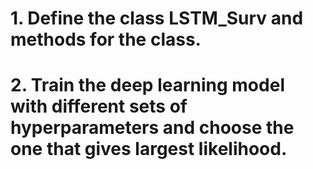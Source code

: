 # 1. Define the class LSTM_Surv and methods for the class.
# 2. Train the deep learning model with different sets of hyperparameters and choose the one that gives largest likelihood.
